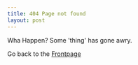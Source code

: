 ```yaml
---
title: 404 Page not found
layout: post
---
```

Wha Happen?
Some 'thing' has gone awry.

Go back to the [Frontpage]({{site.baseurl}})
